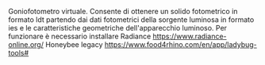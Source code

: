 Goniofotometro virtuale.
Consente di ottenere un solido fotometrico in formato ldt partendo dai dati fotometrici della sorgente luminosa in formato ies e le caratteristiche geometriche dell'apparecchio luminoso.
Per funzionare è necessario installare Radiance https://www.radiance-online.org/ Honeybee legacy https://www.food4rhino.com/en/app/ladybug-tools#